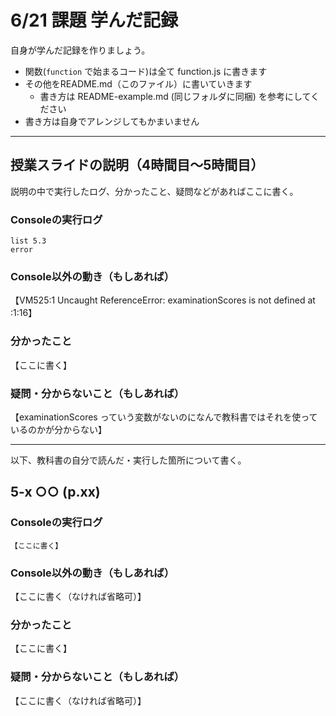 # 6/21 課題 学んだ記録

自身が学んだ記録を作りましょう。

- 関数(`function` で始まるコード)は全て function.js に書きます
- その他をREADME.md（このファイル）に書いていきます
    - 書き方は README-example.md (同じフォルダに同梱) を参考にしてください
- 書き方は自身でアレンジしてもかまいません


--------------------------------------

## 授業スライドの説明（4時間目～5時間目）

説明の中で実行したログ、分かったこと、疑問などがあればここに書く。

### Consoleの実行ログ

```
list 5.3
error
```

### Console以外の動き（もしあれば）

【VM525:1 Uncaught ReferenceError: examinationScores is not defined
    at <anonymous>:1:16】

### 分かったこと

【ここに書く】

### 疑問・分からないこと（もしあれば）

【examinationScores っていう変数がないのになんで教科書ではそれを使っているのかが分からない】

--------------------------------------

以下、教科書の自分で読んだ・実行した箇所について書く。

## 5-x ○○ (p.xx)

### Consoleの実行ログ

```
【ここに書く】
```

### Console以外の動き（もしあれば）

【ここに書く（なければ省略可）】

### 分かったこと

【ここに書く】

### 疑問・分からないこと（もしあれば）

【ここに書く（なければ省略可）】
